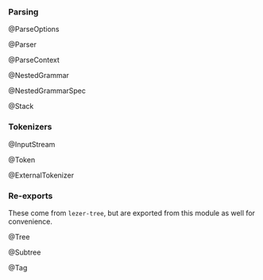 ### Parsing

@ParseOptions

@Parser

@ParseContext

@NestedGrammar

@NestedGrammarSpec

@Stack

### Tokenizers

@InputStream

@Token

@ExternalTokenizer

### Re-exports

These come from `lezer-tree`, but are exported from this module as
well for convenience.

@Tree

@Subtree

@Tag
